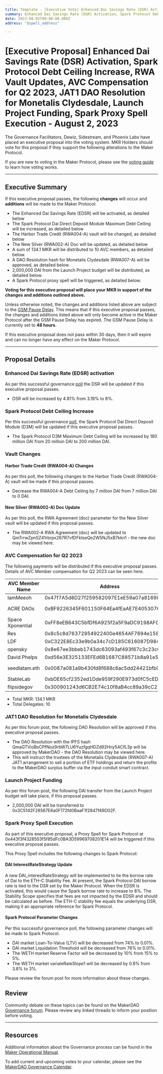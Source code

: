 ```yaml
---
title: Template - [Executive Vote] Enhanced Dai Savings Rate (DSR) Activation, Spark Protocol Debt Ceiling Increase, Vault Changes, AVC Compensation for Q2 2023, JAT1 DAO Resolution for Monetalis Clydesdale, Launch Project Funding, Spark Proxy Spell Execution - August 2, 2023
summary: Enhanced Dai Savings Rate (DSR) Activation, Spark Protocol Debt Ceiling Increase, RWA Vault Updates, AVC Compensation for Q2 2023, JAT1 DAO Resolution for Monetalis Clydesdale, Launch Project Funding, Spark Proxy Spell Execution
date: 2023-08-02T00:00:00.000Z
address: "$spell_address"

---
```

# [Executive Proposal] Enhanced Dai Savings Rate (DSR) Activation, Spark Protocol Debt Ceiling Increase, RWA Vault Updates, AVC Compensation for Q2 2023, JAT1 DAO Resolution for Monetalis Clydesdale, Launch Project Funding, Spark Proxy Spell Execution - August 2, 2023

The Governance Facilitators, Dewiz, Sidestream, and Phoenix Labs have placed an executive proposal into the voting system. MKR Holders should vote for this proposal if they support the following alterations to the Maker Protocol.

If you are new to voting in the Maker Protocol, please see the [voting guide](https://manual.makerdao.com/governance/voting-in-makerdao/on-chain-governance) to learn how voting works.

---

## Executive Summary

If this executive proposal passes, the following **changes** will occur and **additions** will be made to the Maker Protocol:
- The Enhanced Dai Savings Rate (EDSR) will be activated, as detailed below
- The Spark Protocol Dai Direct Deposit Module Maximum Debt Ceiling will be increased, as detailed below
- The Harbor Trade Credit (RWA004-A) vault will be changed, as detailed below
- The New Silver (RWA002-A) Doc will be updated, as detailed below
- A sum of 134.1 MKR will be distributed to 10 AVC members, as detailed below.
- A DAO Resolution hash for Monetalis Clydesdale (RWA007-A) will be approved, as detailed below.
- 2,000,000 DAI from the Launch Project budget will be distributed, as detailed below.
- A Spark Protocol proxy spell will be triggered, as detailed below.


**Voting for this executive proposal will place your MKR in support of the changes and additions outlined above.**

Unless otherwise noted, the changes and additions listed above are subject to the [GSM Pause Delay](https://manual.makerdao.com/parameter-index/core/param-gsm-pause-delay). This means that if this executive proposal passes, the changes and additions listed above will only become active in the Maker Protocol after the GSM Pause Delay has expired. The GSM Pause Delay is currently set to **48 hours**.

If this executive proposal does not pass within 30 days, then it will expire and can no longer have any effect on the Maker Protocol.


---

## Proposal Details

### Enhanced Dai Savings Rate (EDSR) activation
As per this successful governance [poll](https://vote.makerdao.com/polling/QmcTRPLx) the DSR will be updated if this executive proposal passes.
- DSR will be increased by 4.81% from 3.19% to 8%.


### Spark Protocol Debt Ceiling Increase
Per this successful governance [poll](https://vote.makerdao.com/polling/QmSLj3HS), the Spark Protocol Dai Direct Deposit Module (D3M) will be updated if this executive proposal passes.

- The Spark Protocol D3M Maximum Debt Ceiling will be increased by 180 million DAI from 20 million DAI to 200 million DAI.

### Vault Changes

#### Harbor Trade Credit (RWA004-A) Changes
As per this poll, the following changes to the Harbor Trade Credit (RWA004-A) vault will be made if this proposal passes.
- Decrease the RWA004-A Debt Ceiling by 7 million DAI from 7 million DAI to 0 DAI.

#### New Silver (RWA002-A) Doc Update
As per this poll, the RWA Agreement (doc) parameter for the New Silver vault will be updated if this proposal passes.
- The RWA002-A RWA Agreement (doc) will be updated to QmTrrwZpnSZ41rbrpx267R7vfDFktseQe2W5NJ5xB7kkn1 - the new doc may be viewed here.

### AVC Compensation for Q2 2023
The following payments will be distributed if this executive proposal passes. Details of AVC Member compensation for Q2 2023 can be seen here. 

| AVC Member Name	| Address	|  AVC | MKR Amt|
|-------------|--------------------------------------------------------------------------------------------------|-----------|------|
| IamMeeoh|	0x47f7A5d8D27f259582097E1eE59a07a816982AE9|	KISS |	14.9|
|ACRE DAOs|	0xBF9226345F601150F64Ea4fEaAE7E40530763cbd|	Regnerative Finance|	14.9|
|Space Xponential|	0xFF8eEB643C5bfDf6A925f2a5F9aDC9198AF07b78|	Regnerative Finance|	11.92|
|Res|	0x8c5c8d76372954922400e4654AF7694e158AB784|	Resiliency|	14.9|
|LDF|	0xC322E8Ec33e9b0a34c7cD185C616087D9842ad50|	Composable|	11.92|
|opensky|	0x8e67ee3bbeb1743dc63093af493f67c3c23c6f04|	Composable|	14.9|
|David Phelps|	0xd56e3E325133EFEd6B1687C88571b8a91e517ab0|	Composable|	8.94|
|seedlatam.eth|	0x0087a081a9b430fd8f688c6ac5dd24421bfb060d|	Sovereign Finance|	11.92|
|StableLab|	0xbDE65cf2352ed1Dde959f290E973d0fC5cEDFD08|	Growth|	14.9|
|flipsidegov|	0x300901243d6CB2E74c10f8aB4cc89a39cC222a29|	Growth|	14.9|

- Total MKR: 134.1 MKR
- Total Delegates: 10

### JAT1 DAO Resolution for Monetalis Clydesdale
As per this forum post, the following DAO Resolution will be approved if this executive proposal passes.
- The DAO Resolution with the IPFS hash QmaGTVioBsCPfNoz9rbW7LU6YuzfgqHDZd92Hny5ACfL3p will be approved by MakerDAO - the DAO Resolution may be viewed here.
- This will instruct the trustees of the Monetalis Clydesdale (RWA007-A) JAT1 arrangement to sell a portion of ETF holdings and return the profits to the MakerDAO surplus buffer via the input conduit smart contract.

### Launch Project Funding
As per this forum post, the following DAI transfer from the Launch Project budget will take place, if this proposal passes.
- 2,000,000 DAI will be transferred to 0x3C5142F28567E6a0F172fd0BaaF1f2847f49D02F.

### Spark Proxy Spell Execution
As part of this executive proposal, a Proxy Spell for Spark Protocol at 0x443f3f4328553f5f85dFc0BA3D59969708201E14 will be triggered if this executive proposal passes.

This Proxy Spell includes the following changes to Spark Protocol:

#### DAI InterestRateStrategy Update
A new DAI_interestRateStrategy will be implemented to tie the borrow rate of Dai to the ETH-C Stability Fee. At present, the Spark Protocol DAI borrow rate is tied to the DSR set by the Maker Protocol. When the EDSR is activated, this would cause the Spark borrow rate to increase to 8%. The Stability Scope specifies that fees are not impacted by the EDSR and should be calculated as before. The ETH-C stability fee equals the underlying DSR, making it an appropriate reference for Spark Protocol.

#### Spark Protocol Parameter Changes
Per this successful governance poll, the following parameter changes will be made to Spark Protocol.

- DAI market Loan-To-Value (LTV) will be decreased from 74% to 0.01%.
- DAI market Liquidation Threshold will be decreased from 76% to 0.01%.
- The WETH market Reserve Factor will be decreased by 10% from 15% to 5%.
- The WETH market varialeRateSlope1 will be decreased by 0.8% from 3.8% to 3%.

Please review the forum post for more information about these changes.

## Review

Community debate on these topics can be found on the MakerDAO [Governance forum](https://forum.makerdao.com/). Please review any linked threads to inform your position before voting.

---

## Resources

Additional information about the Governance process can be found in the [Maker Operational Manual](https://manual.makerdao.com).

To add current and upcoming votes to your calendar, please see the [MakerDAO Governance Calendar](https://manual.makerdao.com/makerdao/calendars/governance-calendar).
